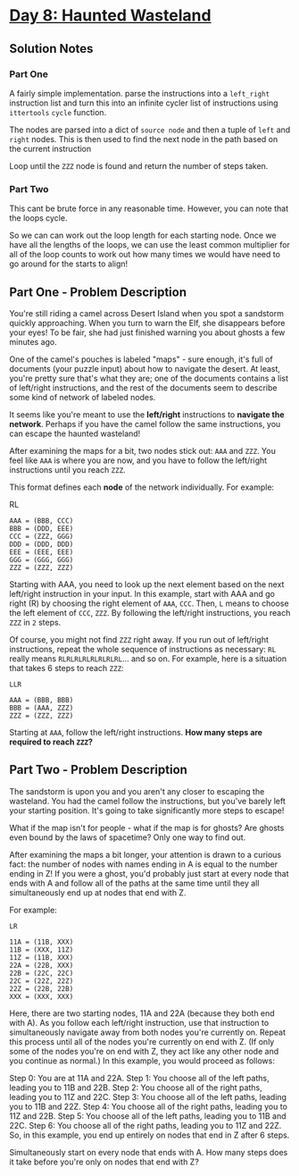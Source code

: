 # [Day 8: Haunted Wasteland](https://adventofcode.com/2023/day/8)

## Solution Notes

### Part One

A fairly simple implementation. parse the instructions into a `left_right` instruction list and turn this into an infinite cycler list of instructions using `ittertools` `cycle` function. 

The nodes are parsed into a dict of `source node` and then a tuple of `left` and `right` nodes. This is then used to find the next node in the path based on the current instruction

Loop until the `ZZZ` node is found and return the number of steps taken.

### Part Two

This cant be brute force in any reasonable time. However, you can note that the loops cycle.

So we can can work out the loop length for each starting node. Once we have all the lengths of the loops, we can use the least common multiplier for all of the loop counts to work out how many times we would have need to go around for the starts to align!


## Part One - Problem Description
You're still riding a camel across Desert Island when you spot a sandstorm quickly approaching. When you turn to warn the Elf, she disappears before your eyes! To be fair, she had just finished warning you about ghosts a few minutes ago.

One of the camel's pouches is labeled "maps" - sure enough, it's full of documents (your puzzle input) about how to navigate the desert. At least, you're pretty sure that's what they are; one of the documents contains a list of left/right instructions, and the rest of the documents seem to describe some kind of network of labeled nodes.

It seems like you're meant to use the **left/right** instructions to **navigate the network**. Perhaps if you have the camel follow the same instructions, you can escape the haunted wasteland!

After examining the maps for a bit, two nodes stick out: `AAA` and `ZZZ`. You feel like `AAA` is where you are now, and you have to follow the left/right instructions until you reach `ZZZ`.

This format defines each **node** of the network individually. For example:

RL

```
AAA = (BBB, CCC)
BBB = (DDD, EEE)
CCC = (ZZZ, GGG)
DDD = (DDD, DDD)
EEE = (EEE, EEE)
GGG = (GGG, GGG)
ZZZ = (ZZZ, ZZZ)
```
Starting with AAA, you need to look up the next element based on the next left/right instruction in your input. In this example, start with AAA and go right (R) by choosing the right element of `AAA`, `CCC`. Then, `L` means to choose the left element of `CCC`, `ZZZ`. By following the left/right instructions, you reach `ZZZ` in `2` steps.

Of course, you might not find `ZZZ` right away. If you run out of left/right instructions, repeat the whole sequence of instructions as necessary: `RL` really means `RLRLRLRLRLRLRLRL`... and so on. For example, here is a situation that takes 6 steps to reach `ZZZ`:

```
LLR

AAA = (BBB, BBB)
BBB = (AAA, ZZZ)
ZZZ = (ZZZ, ZZZ)
```

Starting at `AAA`, follow the left/right instructions. **How many steps are required to reach `ZZZ`?**


## Part Two - Problem Description

The sandstorm is upon you and you aren't any closer to escaping the wasteland. You had the camel follow the instructions, but you've barely left your starting position. It's going to take significantly more steps to escape!

What if the map isn't for people - what if the map is for ghosts? Are ghosts even bound by the laws of spacetime? Only one way to find out.

After examining the maps a bit longer, your attention is drawn to a curious fact: the number of nodes with names ending in A is equal to the number ending in Z! If you were a ghost, you'd probably just start at every node that ends with A and follow all of the paths at the same time until they all simultaneously end up at nodes that end with Z.

For example:
```
LR

11A = (11B, XXX)
11B = (XXX, 11Z)
11Z = (11B, XXX)
22A = (22B, XXX)
22B = (22C, 22C)
22C = (22Z, 22Z)
22Z = (22B, 22B)
XXX = (XXX, XXX)
```

Here, there are two starting nodes, 11A and 22A (because they both end with A). As you follow each left/right instruction, use that instruction to simultaneously navigate away from both nodes you're currently on. Repeat this process until all of the nodes you're currently on end with Z. (If only some of the nodes you're on end with Z, they act like any other node and you continue as normal.) In this example, you would proceed as follows:

Step 0: You are at 11A and 22A.
Step 1: You choose all of the left paths, leading you to 11B and 22B.
Step 2: You choose all of the right paths, leading you to 11Z and 22C.
Step 3: You choose all of the left paths, leading you to 11B and 22Z.
Step 4: You choose all of the right paths, leading you to 11Z and 22B.
Step 5: You choose all of the left paths, leading you to 11B and 22C.
Step 6: You choose all of the right paths, leading you to 11Z and 22Z.
So, in this example, you end up entirely on nodes that end in Z after 6 steps.

Simultaneously start on every node that ends with A. How many steps does it take before you're only on nodes that end with Z?
